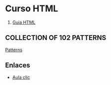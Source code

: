 # Curso HTML

1. [Guia HTML](guias/html.md)

## COLLECTION OF 102 PATTERNS

[Patterns](https://csslayout.io/patterns/)

## Enlaces

- [Aula clic](https://www.aulaclic.es/html/)